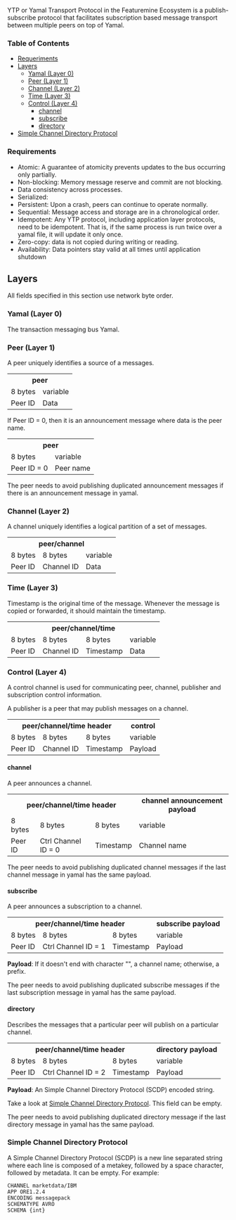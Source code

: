YTP or Yamal Transport Protocol in the Featuremine Ecosystem is a
publish-subscribe protocol that facilitates subscription based
message transport between multiple peers on top of Yamal.

### Table of Contents

- [Requeriments](#requirements)
- [Layers](#layers)
  - [Yamal (Layer 0)](#yamal-layer-0)
  - [Peer (Layer 1)](#peer-layer-1)
  - [Channel (Layer 2)](#channel-layer-2)
  - [Time (Layer 3)](#time-layer-3)
  - [Control (Layer 4)](#control-layer-4)
    - [channel](#channel)
    - [subscribe](#subscribe)
    - [directory](#directory)
- [Simple Channel Directory Protocol](#simple-channel-directory-protocol)

### Requirements

-   Atomic: A guarantee of atomicity prevents updates to the bus
    occurring only partially.
-   Non-blocking: Memory message reserve and commit are not blocking.
-   Data consistency across processes.
-   Serialized:
-   Persistent: Upon a crash, peers can continue to operate normally.
-   Sequential: Message access and storage are in a chronological order.
-   Idempotent: Any YTP protocol, including application layer protocols,
    need to be idempotent. That is, if the same process is run twice
    over a yamal file, it will update it only once.
-   Zero-copy: data is not copied during writing or reading.
-   Availability: Data pointers stay valid at all times until
    application shutdown

## Layers

All fields specified in this section use network byte order.

### Yamal (Layer 0)

The transaction messaging bus Yamal.

### Peer (Layer 1)

A peer uniquely identifies a source of a messages.

<table>
    <tr>
        <th colspan="2">peer</th>
    </tr>
    <tr>
        <td>8 bytes</td>
        <td>variable</td>
    </tr>
    <tr>
        <td>Peer ID</td>
        <td>Data</td>
    </tr>
</table>

If Peer ID = 0, then it is an announcement message where data is the peer name.

<table>
    <tr>
        <th colspan="2">peer</th>
    </tr>
    <tr>
        <td>8 bytes</td>
        <td>variable</td>
    </tr>
    <tr>
        <td>Peer ID = 0</td>
        <td>Peer name</td>
    </tr>
</table>

The peer needs to avoid publishing duplicated announcement messages if there is an announcement message in yamal.

### Channel (Layer 2)

A channel uniquely identifies a logical partition of a set of messages.

<table>
    <tr>
        <th colspan="3">peer/channel</th>
    </tr>
    <tr>
        <td>8 bytes</td>
        <td>8 bytes</td>
        <td>variable</td>
    </tr>
    <tr>
        <td>Peer ID</td>
        <td>Channel ID</td>
        <td>Data</td>
    </tr>
</table>

### Time (Layer 3)

Timestamp is the original time of the message. Whenever the message is copied or forwarded, it should maintain the timestamp.

<table>
    <tr>
        <th colspan="4">peer/channel/time</th>
    </tr>
    <tr>
        <td>8 bytes</td>
        <td>8 bytes</td>
        <td>8 bytes</td>
        <td>variable</td>
    </tr>
    <tr>
        <td>Peer ID</td>
        <td>Channel ID</td>
        <td>Timestamp</td>
        <td>Data</td>
    </tr>
</table>

### Control (Layer 4)

A control channel is used for communicating peer, channel, publisher and subscription control information.

A publisher is a peer that may publish messages on a channel.

<table>
    <tr>
        <th colspan="3">peer/channel/time header</th>
        <th>control</th>
    </tr>
    <tr>
        <td>8 bytes</td>
        <td>8 bytes</td>
        <td>8 bytes</td>
        <td>variable</td>
    </tr>
    <tr>
        <td>Peer ID</td>
        <td>Channel ID</td>
        <td>Timestamp</td>
        <td>Payload</td>
    </tr>
</table>

#### channel

A peer announces a channel.

<table>
    <tr>
        <th colspan="3">peer/channel/time header</th>
        <th>channel announcement payload</th>
    </tr>
    <tr>
        <td>8 bytes</td>
        <td>8 bytes</td>
        <td>8 bytes</td>
        <td>variable</td>
    </tr>
    <tr>
        <td>Peer ID</td>
        <td>Ctrl Channel ID = 0</td>
        <td>Timestamp</td>
        <td>Channel name</td>
    </tr>
</table>

The peer needs to avoid publishing duplicated channel messages if the last channel message in yamal has the same payload.

#### subscribe

A peer announces a subscription to a channel.

<table>
    <tr>
        <th colspan="3">peer/channel/time header</th>
        <th>subscribe payload</th>
    </tr>
    <tr>
        <td>8 bytes</td>
        <td>8 bytes</td>
        <td>8 bytes</td>
        <td>variable</td>
    </tr>
    <tr>
        <td>Peer ID</td>
        <td>Ctrl Channel ID = 1</td>
        <td>Timestamp</td>
        <td>Payload</td>
    </tr>
</table>

**Payload**: If it doesn't end with character "", a channel name; otherwise, a prefix.

The peer needs to avoid publishing duplicated subscribe messages if the last subscription message in yamal has the same payload.

#### directory

Describes the messages that a particular peer will publish on a
particular channel.

<table>
    <tr>
        <th colspan="3">peer/channel/time header</th>
        <th>directory payload</th>
    </tr>
    <tr>
        <td>8 bytes</td>
        <td>8 bytes</td>
        <td>8 bytes</td>
        <td>variable</td>
    </tr>
    <tr>
        <td>Peer ID</td>
        <td>Ctrl Channel ID = 2</td>
        <td>Timestamp</td>
        <td>Payload</td>
    </tr>
</table>

**Payload**: An Simple Channel Directory Protocol (SCDP) encoded string.

Take a look at [Simple Channel Directory Protocol](#simple-channel-directory-protocol). This field can be empty.

The peer needs to avoid publishing duplicated directory message if the last directory message in yamal has the same payload.

### Simple Channel Directory Protocol

A Simple Channel Directory Protocol (SCDP) is a new line separated string where each line is composed of a metakey, followed by a space character, followed by metadata. It can be empty. For example:

```
CHANNEL marketdata/IBM
APP ORE1.2.4
ENCODING messagepack
SCHEMATYPE AVRO
SCHEMA {int}
```
